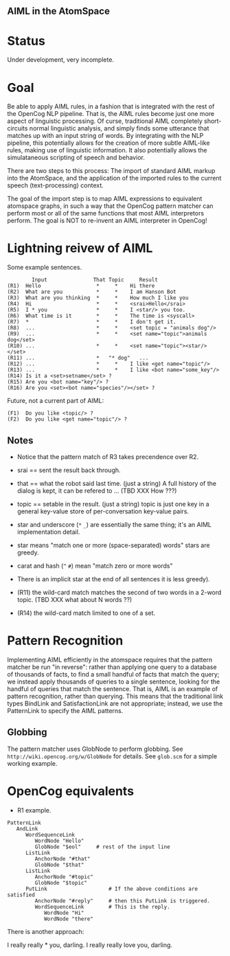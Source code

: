 
AIML in the AtomSpace
---------------------

# Status
Under development, very incomplete.

# Goal
Be able to apply AIML rules, in a fashion that is integrated with the
rest of the OpenCog NLP pipeline.  That is, the AIML rules become just
one more aspect of linguistic processing.  Of curse, traditional AIML
completely short-circuits normal linguistic analysis, and simply finds
some utterance that matches up with an input string of words.  By
integrating with the NLP pipeline, this potentially allows for the
creation of more subtle AIML-like rules, making use of linguistic
information.  It also potentially allows the simulataneous scripting
of speech and behavior.

There are two steps to this process: The import of standard AIML markup
into the AtomSpace, and the application of the imported rules to the
current speech (text-processing) context.

The goal of the import step is to map AIML expressions to equivalent
atomspace graphs, in such a way that the OpenCog pattern matcher can
perform most or all of the same functions that most AIML interpretors
perform. The goal is NOT to re-invent an AIML interpreter in OpenCog!

# Lightning reivew of AIML
Some example sentences.

```
        Input               That Topic     Result
(R1)  Hello                  *     *    Hi there
(R2)  What are you           *     *    I am Hanson Bot
(R3)  What are you thinking  *     *    How much I like you
(R4)  Hi                     *     *    <srai>Hello</srai>
(R5)  I * you                *     *    I <star/> you too.
(R6)  What time is it        *     *    The time is <syscall>
(R7)  *                      *     *    I don't get it.
(R8)  ...                    *     *    <set topic = "animals dog"/>
(R9)  ...                    *     *    <set name="topic">animals dog</set>
(R10) ...                    *     *    <set name="topic"><star/></set>
(R11) ...                    *   "* dog"   ...
(R12) ...                    *     *    I like <get name="topic"/>
(R13) ...                    *     *    I like <bot name="some_key"/>
(R14) Is it a <set>setname</set> ?
(R15) Are you <bot name="key"/> ?
(R16) Are you <set><bot name="species"/></set> ?
```

Future, not a current part of AIML:
```
(F1)  Do you like <topic/> ?
(F2)  Do you like <get name="topic"/> ?
```

## Notes
* Notice that the pattern match of R3 takes precendence over R2.
* srai == sent the result back through.
* that == what the robot said last time. (just a string)
  A full history of the dialog is kept, it can be refered to ...
  (TBD XXX How ???)
* topic == setable in the result. (just a string)
  topic is just one key in a general key-value store of per-conversation
  key-value pairs.

* star and underscore (`*` `_`) are essentially the same thing; it's an AIML
  implementation detail.
* star means "match one or more (space-separated) words"
  stars are greedy.
* carat and hash (`^` `#`) mean "match zero or more words"
* There is an implicit star at the end of all sentences it is less
  greedy).
* (R11) the wild-card match matches the second of two words in a
  2-word topic.  (TBD XXX what about N words ??)
* (R14) the wild-card match limited to one of a set.

# Pattern Recognition

Implementing AIML efficiently in the atomspace requires that the pattern
matcher be run "in reverse": rather than applying one query to a
database of thousands of facts, to find a small handful of facts that
match the query; we instead apply thousands of queries to a single
sentence, looking for the handful of queries that match the sentence.
That is, AIML is an example of pattern recognition, rather than
querying.  This means that the traditional link types BindLink and
SatisfactionLink are not appropriate; instead, we use the PatternLink
to specify the AIML patterns.

## Globbing

The pattern matcher uses GlobNode to perform globbing.
See `http://wiki.opencog.org/w/GlobNode` for details.
See `glob.scm` for a simple working example.


# OpenCog equivalents
* R1 example.

```
PatternLink
   AndLink
      WordSequenceLink
         WordNode "Hello"
         GlobNode "$eol"     # rest of the input line
      ListLink
         AnchorNode "#that"
         GlobNode "$that"
      ListLink
         AnchorNode "#topic"
         GlobNode "$topic"
      PutLink                    # If the above conditions are satisfied
         AnchorNode "#reply"     # then this PutLink is triggered.
         WordSequenceLink        # This is the reply.
            WordNode "Hi"
            WordNode "there"
```

There is another approach:

I really really * you, darling.
I really really love you, darling.
